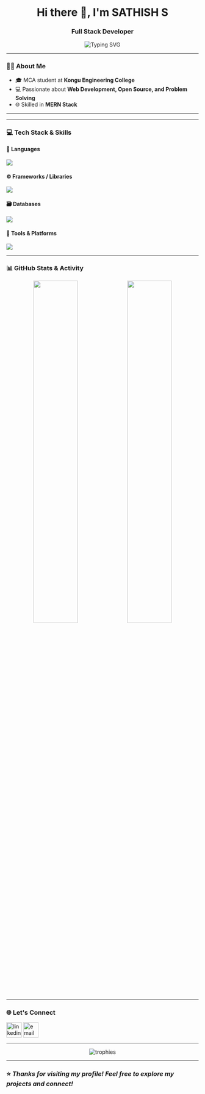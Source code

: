 <h1 align="center">Hi there 👋, I'm SATHISH S</h1>
<h3 align="center"> Full Stack Developer </h3>

<p align="center">
  <img src="https://readme-typing-svg.demolab.com?font=Fira+Code&size=22&pause=1000&center=true&vCenter=true&width=600&lines=I+build+real-world+projects+with+code.;" alt="Typing SVG" />
</p>

---

### 👨‍💻 About Me

- 🎓 MCA student at **Kongu Engineering College**
- 💻 Passionate about **Web Development, Open Source, and Problem Solving**
- 🌐 Skilled in **MERN Stack**

---



---

### 💻 Tech Stack & Skills

#### 🧠 Languages  
<p>
  <img src="https://skillicons.dev/icons?i=c,html,css,js" />
</p>

#### ⚙️ Frameworks / Libraries  
<p>
  <img src="https://skillicons.dev/icons?i=react,nodejs,express,npm,vite" />
</p>

#### 🗃️ Databases  
<p>
  <img src="https://skillicons.dev/icons?i=mongodb,mysql" />
</p>

#### 🔧 Tools & Platforms  
<p>
  <img src="https://skillicons.dev/icons?i=git,github,docker,vscode,eclipse,postman" />
</p>

---

### 📊 GitHub Stats & Activity

<p align="center">
  <img src="https://github-readme-stats.vercel.app/api?username=sathish-s704&show_icons=true&theme=tokyonight" width="48%" />
  <img src="https://github-readme-streak-stats.herokuapp.com/?user=sathish-s704&theme=tokyonight" width="48%" />
</p>

---
### 🌐 Let's Connect

<p align="left">
  <a href="https://www.linkedin.com/in/sathish-s-b28364283/" target="_blank"><img align="center" src="https://skillicons.dev/icons?i=linkedin" height="40" alt="linkedin"/></a>
  <a href="mailto:sathishsathish75363@gmail.com" target="_blank"><img align="center" src="https://skillicons.dev/icons?i=gmail" height="40" alt="email"/></a>
</p>

---

<p align="center">
  <img src="https://github-profile-trophy.vercel.app/?username=sathish-s704&theme=onestar&row=1&column=7" alt="trophies" />
</p>

---
### ⭐️ *Thanks for visiting my profile! Feel free to explore my projects and connect!*

